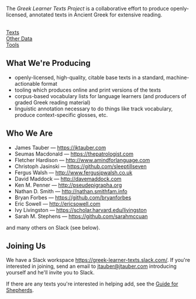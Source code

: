 
The _Greek Learner Texts Project_ is a collaborative effort to produce openly-licensed, annotated texts in Ancient&nbsp;Greek for extensive reading.

<div class="row">
  <a href="/texts/"><i class="fas fa-book-open"></i><br>Texts</a>
  <a href="/other_data/"><i class="fas fa-list-alt"></i><br>Other Data</a>
  <a href="/tools/"><i class="fas fa-tools"></i><br>Tools</a>
</div>

## What We're Producing

* openly-licensed, high-quality, citable base texts in a standard, machine-actionable format
* tooling which produces online and print versions of the texts
* corpus-based vocabulary lists for language learners (and producers of graded Greek reading material)
* linguistic annotation necessary to do things like track vocabulary, produce context-specific glosses, etc.


## Who We Are

* James Tauber — <https://jktauber.com>
* Seumas Macdonald — <https://thepatrologist.com>
* Fletcher Hardison — <http://www.amindforlanguage.com>
* Christoph Jasinski — <https://github.com/sleeptillseven>
* Fergus Walsh — <http://www.fergusjpwalsh.co.uk>
* David Maddock — <http://davemaddock.com>
* Ken M. Penner — <http://pseudepigrapha.org>
* Nathan D. Smith — <http://nathan.smithfam.info>
* Bryan Forbes — <https://github.com/bryanforbes>
* Eric Sowell — <http://ericsowell.com>
* Ivy Livingston — <https://scholar.harvard.edu/livingston>
* Sarah M. Stephens — <https://github.com/sarahmccuan>

and many others on Slack (see below).

## Joining Us

We have a Slack workspace <https://greek-learner-texts.slack.com/>. If you're interested in joining, send an email to jtauber@jtauber.com introducing yourself and he'll invite you to Slack.

If there are any texts you're interested in helping add, see the [Guide for Shepherds](https://greek-learner-texts.github.io/guide_for_shepherds/).
